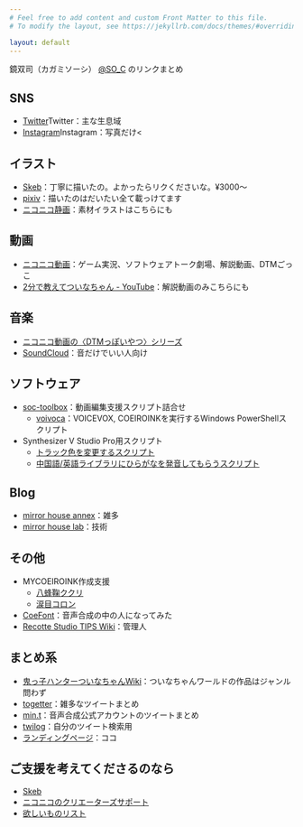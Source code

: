 ```yaml
---
# Feel free to add content and custom Front Matter to this file.
# To modify the layout, see https://jekyllrb.com/docs/themes/#overriding-theme-defaults

layout: default
---
```

鏡双司（カガミソーシ） [@SO_C](https://twitter.com/SO_C) のリンクまとめ

## SNS

* [Twitter](https://twitter.com/SO_C)Twitter：主な生息域
* [Instagram](https://www.instagram.com/so_c.k/)Instagram：写真だけ<

## イラスト

* [Skeb](https://skeb.jp/@SO_C)：丁寧に描いたの。よかったらリクくださいな。¥3000～
* [pixiv](https://www.pixiv.net/users/17301691)：描いたのはだいたい全て載っけてます
* [ニコニコ静画](https://seiga.nicovideo.jp/user/illust/13145014)：素材イラストはこちらにも

## 動画

* [ニコニコ動画](https://www.nicovideo.jp/user/13145014)：ゲーム実況、ソフトウェアトーク劇場、解説動画、DTMごっこ
* [2分で教えてついなちゃん - YouTube](https://www.youtube.com/channel/UCASSVIUKXBTFcdeKm3r1QgA)：解説動画のみこちらにも

## 音楽

* [ニコニコ動画の〈DTMっぽいやつ〉シリーズ](https://www.nicovideo.jp/series/172101)
* [SoundCloud](https://soundcloud.com/so-c-kagami)：音だけでいい人向け

## ソフトウェア

* [soc-toolbox](https://github.com/so-c/soc-toolbox)：動画編集支援スクリプト詰合せ
  * [voivoca](./toolbox/voivoca.html)：VOICEVOX, COEIROINKを実行するWindows PowerShellスクリプト
* Synthesizer V Studio Pro用スクリプト
  * [トラック色を変更するスクリプト](https://gist.github.com/so-c/d2ce848b3b209c9b496effacfaf37246)
  * [中国語/英語ライブラリにひらがなを発音してもらうスクリプト](https://gist.github.com/so-c/3f92609556d7d5aa443bbb1e3b3c66d1)

## Blog

* [mirror house annex](https://mirahalibrary.blogspot.com/)：雑多
* [mirror house lab](https://mirahalab.blogspot.com/)：技術

## その他

* MYCOEIROINK作成支援
  * [八蜂鞠ククリ](https://ついなちゃん.com/character/#kukuri)
  * [涙目コロン](https://ついなちゃん.com/character/#koron)
* [CoeFont](https://coefont.cloud/coefonts/6f459c2e-1294-4543-b4ae-2a19336ceb17)：音声合成の中の人になってみた
* [Recotte Studio TIPS Wiki](https://wikiwiki.jp/recosta/)：管理人

## まとめ系

* [鬼っ子ハンターついなちゃんWiki](https://tsuinawiki.cyou/creater/%E9%8F%A1%E5%8F%8C%E5%8F%B8)：ついなちゃんワールドの作品はジャンル問わず
* [togetter](https://togetter.com/id/SO_C)：雑多なツイートまとめ
* [min.t](https://min.togetter.com/id/SO_C)：音声合成公式アカウントのツイートまとめ
* [twilog](https://twilog.org/SO_C)：自分のツイート検索用
* [ランディングページ](https://so-c.github.io/)：ココ

## ご支援を考えてくださるのなら

* [Skeb](https://skeb.jp/@SO_C)
* [ニコニコのクリエーターズサポート](https://creator-support.nicovideo.jp/registration/13145014)
* [欲しいものリスト](https://www.amazon.co.jp/hz/wishlist/ls/1NJZV3RGORDVP)
